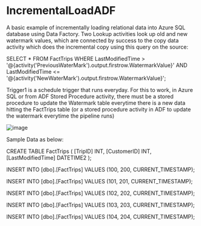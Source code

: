 # IncrementalLoadADF

A basic example of incrementally loading relational data into Azure SQL database using Data Factory. Two Lookup activities look up old and new watermark values, which are connected by success to the copy data activity which does the incremental copy using this query on the source:

SELECT * FROM FactTrips WHERE 
LastModifiedTime > '@{activity('PreviousWaterMark').output.firstrow.WatermarkValue}'
AND
LastModifiedTime <= '@{activity('NewWaterMark').output.firstrow.WatermarkValue}';


Trigger1 is a schedule trigger that runs everyday. For this to work, in Azure SQL or from ADF Stored Procedure activity, there must be a stored procedure to update the Watermark table everytime there is a new data hitting the FactTrips table (or a stored procedure activity in ADF to update the watermark everytime the pipeline runs)

![image](https://user-images.githubusercontent.com/50174304/193459409-bf22a7e5-e276-4050-96c7-69dcc0df04b7.png)

Sample Data as below:

CREATE TABLE FactTrips (
[TripID] INT,
[CustomerID] INT,
[LastModifiedTime] DATETIME2
);

INSERT INTO [dbo].[FactTrips] VALUES (100, 200, CURRENT_TIMESTAMP);

INSERT INTO [dbo].[FactTrips] VALUES (101, 201, CURRENT_TIMESTAMP);

INSERT INTO [dbo].[FactTrips] VALUES (102, 202, CURRENT_TIMESTAMP);

INSERT INTO [dbo].[FactTrips] VALUES (103, 203, CURRENT_TIMESTAMP);

INSERT INTO [dbo].[FactTrips] VALUES (104, 204, CURRENT_TIMESTAMP);

